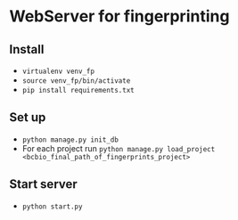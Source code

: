# WebServer for fingerprinting

## Install
- `virtualenv venv_fp`
- `source venv_fp/bin/activate`
- `pip install requirements.txt`

## Set up
- `python manage.py init_db`
- For each project run `python manage.py load_project <bcbio_final_path_of_fingerprints_project>`

## Start server
- `python start.py`